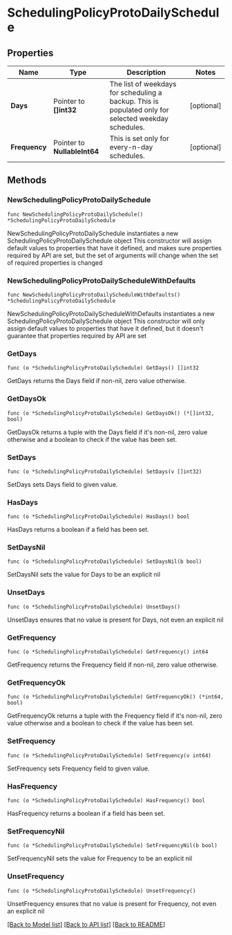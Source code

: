 # SchedulingPolicyProtoDailySchedule

## Properties

Name | Type | Description | Notes
------------ | ------------- | ------------- | -------------
**Days** | Pointer to **[]int32** | The list of weekdays for scheduling a backup. This is populated only for selected weekday schedules. | [optional] 
**Frequency** | Pointer to **NullableInt64** | This is set only for every-n-day schedules. | [optional] 

## Methods

### NewSchedulingPolicyProtoDailySchedule

`func NewSchedulingPolicyProtoDailySchedule() *SchedulingPolicyProtoDailySchedule`

NewSchedulingPolicyProtoDailySchedule instantiates a new SchedulingPolicyProtoDailySchedule object
This constructor will assign default values to properties that have it defined,
and makes sure properties required by API are set, but the set of arguments
will change when the set of required properties is changed

### NewSchedulingPolicyProtoDailyScheduleWithDefaults

`func NewSchedulingPolicyProtoDailyScheduleWithDefaults() *SchedulingPolicyProtoDailySchedule`

NewSchedulingPolicyProtoDailyScheduleWithDefaults instantiates a new SchedulingPolicyProtoDailySchedule object
This constructor will only assign default values to properties that have it defined,
but it doesn't guarantee that properties required by API are set

### GetDays

`func (o *SchedulingPolicyProtoDailySchedule) GetDays() []int32`

GetDays returns the Days field if non-nil, zero value otherwise.

### GetDaysOk

`func (o *SchedulingPolicyProtoDailySchedule) GetDaysOk() (*[]int32, bool)`

GetDaysOk returns a tuple with the Days field if it's non-nil, zero value otherwise
and a boolean to check if the value has been set.

### SetDays

`func (o *SchedulingPolicyProtoDailySchedule) SetDays(v []int32)`

SetDays sets Days field to given value.

### HasDays

`func (o *SchedulingPolicyProtoDailySchedule) HasDays() bool`

HasDays returns a boolean if a field has been set.

### SetDaysNil

`func (o *SchedulingPolicyProtoDailySchedule) SetDaysNil(b bool)`

 SetDaysNil sets the value for Days to be an explicit nil

### UnsetDays
`func (o *SchedulingPolicyProtoDailySchedule) UnsetDays()`

UnsetDays ensures that no value is present for Days, not even an explicit nil
### GetFrequency

`func (o *SchedulingPolicyProtoDailySchedule) GetFrequency() int64`

GetFrequency returns the Frequency field if non-nil, zero value otherwise.

### GetFrequencyOk

`func (o *SchedulingPolicyProtoDailySchedule) GetFrequencyOk() (*int64, bool)`

GetFrequencyOk returns a tuple with the Frequency field if it's non-nil, zero value otherwise
and a boolean to check if the value has been set.

### SetFrequency

`func (o *SchedulingPolicyProtoDailySchedule) SetFrequency(v int64)`

SetFrequency sets Frequency field to given value.

### HasFrequency

`func (o *SchedulingPolicyProtoDailySchedule) HasFrequency() bool`

HasFrequency returns a boolean if a field has been set.

### SetFrequencyNil

`func (o *SchedulingPolicyProtoDailySchedule) SetFrequencyNil(b bool)`

 SetFrequencyNil sets the value for Frequency to be an explicit nil

### UnsetFrequency
`func (o *SchedulingPolicyProtoDailySchedule) UnsetFrequency()`

UnsetFrequency ensures that no value is present for Frequency, not even an explicit nil

[[Back to Model list]](../README.md#documentation-for-models) [[Back to API list]](../README.md#documentation-for-api-endpoints) [[Back to README]](../README.md)


